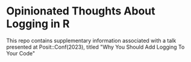 # Opinionated Thoughts About Logging in R

This repo contains supplementary information associated with a talk presented at Posit::Conf(2023), titled "Why You Should Add Logging To Your Code"

